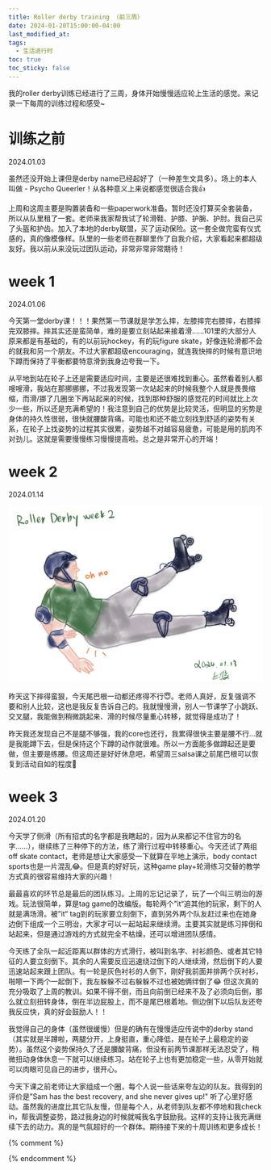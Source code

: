 ```yaml
---
title: Roller derby training （前三周）
date: 2024-01-20T15:00:00-04:00
last_modified_at: 
tags:
  - 生活进行时
toc: true
toc_sticky: false
---
```

我的roller derby训练已经进行了三周，身体开始慢慢适应轮上生活的感觉。来记录一下每周的训练过程和感受~
<!--more-->

# 训练之前
2024.01.03

虽然还没开始上课但是derby name已经起好了（一种差生文具多）。场上的本人叫做 - Psycho Queerler！从各种意义上来说都感觉很适合我👍

上周和这周主要是购置装备和一些paperwork准备。暂时还没打算买全套装备，所以从队里租了一套。老师来我家帮我试了轮滑鞋、护膝、护腕、护肘。我自己买了头盔和护齿。加入了本地的derby联盟，买了运动保险。这一套全做完蛮有仪式感的，真的像模像样。队里的一些老师在群聊里作了自我介绍，大家看起来都超级友好。我以前从来没玩过团队运动，非常非常非常期待！

# week 1
2024.01.06

今天第一堂derby课！！！果然第一节课就是学怎么摔，左膝摔完右膝摔，右膝摔完双膝摔。摔其实还是蛮简单，难的是要立刻站起来接着滑……101里的大部分人原来都是有基础的，有的以前玩hockey，有的玩figure skate，好像连轮滑都不会的就我和另一个朋友。不过大家都超级encouraging，就连我快摔的时候有意识地下蹲而保持了平衡都要特意滑到我身边夸我一下。 

从平地到站在轮子上还是需要适应时间，主要是还很难找到重心。虽然看着别人都嗖嗖滑，我站在那挪挪挪，不过我发现第一次站起来的时候我整个人就是畏畏缩缩，而滑/挪了几圈坐下再站起来的时候，找到那种舒服的感觉花的时间就比上次少一些，所以还是充满希望的！我注意到自己的优势是比较灵活，但明显的劣势是身体的持久性很弱，很快就腰酸背痛。可能也和还不能立刻找到舒适的姿势有关系，在轮子上找姿势的过程其实很累，姿势越不对越容易疲惫，可能是用的肌肉不对劲儿。这就是需要慢慢练习慢慢提高啦。总之是非常开心的开端！

# week 2
2024.01.14

<img src="https://raw.githubusercontent.com/samsmerrygoround/samsmerrygoround.github.io/main/assets/images/roller-derby-w2.png" alt="roller-derby-w2" width="900"/>

昨天这下摔得蛮狠，今天尾巴根一动都还疼得不行😇。老师人真好，反复强调不要和别人比较，这也是我反复告诉自己的。我就慢慢滑，别人一节课学了小跳跃、交叉腿，我能做到稍微跳起来、滑的时候尽量重心转移，就觉得是成功了！

昨天我还发现自己不是腿不够强，我的core也还行，我累得很快主要是腰不行…就是我能蹲下去，但是保持这个下蹲的动作就很难。所以一方面能多做蹲起还是要做，但主要是练腰。但这周还是好好休息吧，希望周三salsa课之前尾巴根可以恢复到活动自如的程度🥲

# week 3
2024.01.20

今天学了侧滑（所有招式的名字都是我瞎起的，因为从来都记不住官方的名字……），继续练了三种停下的方法，练了滑行过程中转移重心。今天还试了两组off skate contact，老师是想让大家感受一下就算在平地上演示，body contact sports也是一片混乱😂。但是真的好好玩，这种game play+轮滑练习交替的教学方式真的很容易维持大家的兴趣！

最最喜欢的环节总是最后的团队练习。上周的忘记记录了，玩了一个叫三明治的游戏。玩法很简单，算是tag game的改编版。每轮两个"it“追其他的玩家，剩下的人就是满场滑。被”it“ tag到的玩家要立刻倒下，直到另外两个队友赶过来也在她身边倒下组成一个三明治，大家才可以一起站起来继续滑。主要其实就是练习摔倒和站起来，但是通过游戏的方式就完全不枯燥，还可以增进团队感情。

今天练了全队一起近距离以群体的方式滑行，被叫到名字、衬衫颜色、或者其它特征的人要立刻倒下。其余的人需要反应迅速绕过倒下的人继续滑，然后倒下的人要迅速站起来跟上团队。有一轮是灰色衬衫的人倒下，刚好我前面并排两个灰衬衫，啪嚓一下两个一起倒下，我左躲躲不过右躲躲不过也被她俩绊倒了😂 但这次真的充分吸取了上周的教训。如果不得不倒，而且向前倒已经来不及了必须向后倒，那么就立刻扭转身体，倒在半边屁股上，而不是尾巴根着地。侧边倒下以后队友还夸我反应快，真的好会鼓励人！！

我觉得自己的身体（虽然很缓慢）但是的确有在慢慢适应传说中的derby stand（其实就是半蹲啦，两腿分开，上身挺直，重心降低，是在轮子上最稳定的姿势）。虽然这个姿势保持久了还是腰酸背痛，但没有前两节课那样无法忍受了，稍微扭动身体休息一下就可以继续练习。站在轮子上也有更加稳定一些，从零开始就可以肉眼可见自己的进步，很开心。

今天下课之前老师让大家组成一个圈，每个人说一些话来夸左边的队友。我得到的评价是”Sam has the best recovery, and she never gives up!" 听了心里好感动。虽然我的进度比其它队友慢，但是每个人，从老师到队友都不停地和我check in，帮我调整姿势，路过我身边的时候就喊我名字鼓励我。这样的支持让我充满继续下去的动力。真的是气氛超好的一个群体。期待接下来的十周训练和更多成长！


{% comment %}

{% endcomment %}
